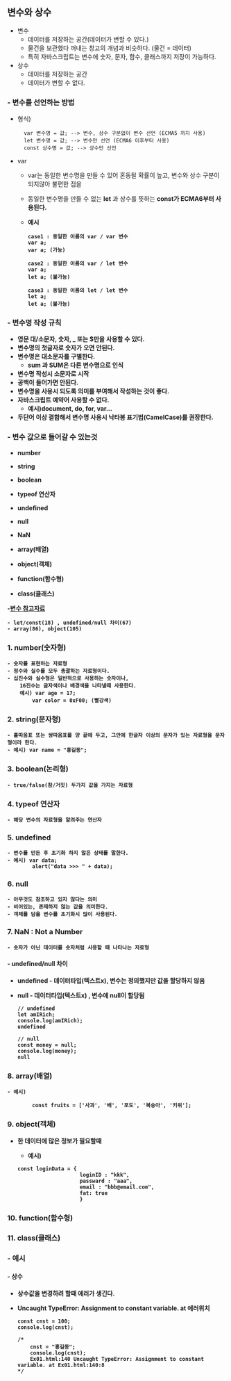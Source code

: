 ## 변수와 상수

- 변수
  - 데이터를 저장하는 공간(데이터가 변할 수 있다.)
  - 물건을 보관했다 꺼내는 창고의 개념과 비슷하다. (물건 = 데이터)
  - 특히 자바스크립트는 변수에 숫자, 문자, 함수, 클래스까지 저장이 가능하다.
- 상수
  - 데이터를 저장하는 공간
  - 데이터가 변할 수 없다.

### - 변수를 선언하는 방법

- 형식)

        var 변수명 = 값; --> 변수, 상수 구분없이 변수 선언 (ECMA5 까지 사용)
        let 변수명 = 값; --> 변수만 선언 (ECMA6 이후부터 사용)
        const 상수명 = 값; --> 상수만 선언

- var

  - var는 동일한 변수명을 만들 수 있어 혼동될 확률이 높고, 변수와 상수 구분이 되지않아 불편한 점을
  - 동일한 변수명을 만들 수 없는 <b>let</b> 과 상수를 뜻하는 <b>const<b>가 ECMA6부터 사용된다.

  - 예시

        case1 : 동일한 이름의 var / var 변수
        var a;
        var a; (가능)

        case2 : 동일한 이름의 var / let 변수
        var a;
        let a; (불가능)

        case3 : 동일한 이름의 let / let 변수
        let a;
        let a; (불가능)

### - 변수명 작성 규칙

- 영문 대/소문자, 숫자, \_ 또는 $만을 사용할 수 있다.
- 변수명의 첫글자로 숫자가 오면 안된다.
- 변수명은 대소문자를 구별한다.
  - sum 과 SUM은 다른 변수명으로 인식
- 변수명 작성시 소문자로 시작
- 공백이 들어가면 안된다.
- 변수명을 사용시 되도록 의미를 부여해서 작성하는 것이 좋다.
- 자바스크립트 예약어 사용할 수 없다.
  - 예시)document, do, for, var...
- 두단어 이상 결합해서 변수명 사용시 낙타봉 표기법(CamelCase)를 권장한다.

### - 변수 값으로 들어갈 수 있는것

- number
- string
- boolean
- typeof 연산자

- undefined
- null
- NaN

- array(배열)
- object(객체)
- function(함수형)
- class(클래스)

-[변수 참고자료](https://github.com/hyeah0/Javascript/blob/master/Javacript_nomad/d1-4_JS_basic/d1_1.html)

    - let/const(18) , undefined/null 차이(67)
    - array(86), object(105)

### 1. number(숫자형)

    - 숫자를 표현하는 자료형
    - 정수와 실수를 모두 총괄하는 자료형이다.
    - 십진수와 실수형은 일반적으로 사용하는 숫자이나,
        16진수는 글자색이나 배경색을 나타낼때 사용한다.
        예시) var age = 17;
            var color = 0xF00; (빨강색)

### 2. string(문자형)

    - 홑따옴표 또는 쌍따옴표를 양 끝에 두고, 그안에 한글자 이상의 문자가 있는 자료형을 문자형이라 한다.
    - 예시) var name = "홍길동";

### 3. boolean(논리형)

    - true/false(참/거짓) 두가지 값을 가지는 자료형

### 4. typeof 연산자

    - 해당 변수의 자료형을 알려주는 연산자

### 5. undefined

    - 변수를 만든 후 초기화 하지 않은 상태를 말한다.
    - 예시) var data;
            alert("data >>> " + data);

### 6. null

    - 아무것도 참조하고 있지 않다는 의미
    - 비어있는, 존재하지 않는 값을 의미한다.
    - 객체를 담을 변수를 초기화시 많이 사용된다.

### 7. NaN : Not a Number

    - 숫자가 아닌 데이터를 숫자처럼 사용할 때 나타나는 자료형

#### - undefined/null 차이

- undefined - 데이터타입(텍스트x), 변수는 정의했지만 값을 할당하지 않음
- null - 데이터타입(텍스트x) , 변수에 null이 할당됨

  ```
  // undefined
  let amIRich;
  console.log(amIRich);
  undefined

  // null
  const money = null;
  console.log(money);
  null
  ```

### 8. array(배열)

    - 예시)

            const fruits = ['사과', '배', '포도', '복숭아', '키위'];

### 9. object(객체)

- 한 데이터에 많은 정보가 필요할때

  - 예시)

  ```
  const loginData = {
                      loginID : "kkk",
                      passward : "aaa",
                      email : "bbb@email.com",
                      fat: true
                      }
  ```

### 10. function(함수형)

### 11. class(클래스)

### - 예시

#### - 상수

- 상수값을 변경하려 할때 에러가 생긴다.
- Uncaught TypeError: Assignment to constant variable. at 에러위치

  ```
  const cnst = 100;
  console.log(cnst);

  /*
      cnst = "홍길동";
      console.log(cnst);
      Ex01.html:140 Uncaught TypeError: Assignment to constant variable. at Ex01.html:140:8
  */

  ```
